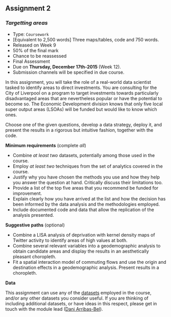 <a name="task_02"></a>

## Assignment 2

### *Targetting areas*

* Type: `Coursework`
* [Equivalent to 2,500 words] Three maps/tables, code and 750 words.
* Released on Week 9
* 50% of the final mark
* Chance to be reassessed
* Final Assessment
* Due on **Thursday, December 17th-2015** (Week 12).
* Submission channels will be specified in due course.

In this assignment, you will take the role of a real-world data scientist
tasked to identify areas to direct investments. 
You are consulting for the City of Liverpool on a program to target
investments towards particularly disadvantaged areas that are nevertheless
popular or have the potential to become so. The Economic Development division
knows that only five local super output areas (LSOAs) will be funded but
would like to know which ones.

Choose one of the given questions, develop a data
strategy, deploy it, and present the results in a rigorous but intuitive
fashion, together with the code.

**Minimum requirements** (complete *all*)

* Combine *at least two* datasets, potentially among those used in the course.
* Employ *at least two* techniques from the set of analytics covered in the
  course.
* Justify why you have chosen the methods you use and how they help you answer
  the question at hand. Critically discuss their limitations too.
* Provide a list of the top five areas that you recommend be funded for
  improvement.
* Explain clearly how you have arrived at the list and how the decision has
  been informed by the data analysis and the methodologies employed.
* Include documented code and data that allow the replication of the analysis
  presented.

**Suggestive paths** (optional)

* Combine a LISA analysis of deprivation with kernel density maps of Twitter
  activity to identify areas of high values at both.
* Combine several relevant variables into a geodemographic analysis to obtain
  candidate areas and display the results in an aesthetically pleasant choropleth.
* Fit a spatial interaction model of commuting flows and use the origin and 
  destination effects in a geodemographic analysis. Present results in a choropleth.

**Data**

This assignment can use any of the [datasets]({{site.baseurl}}/datasets.html)
employed in the course, and/or any other datasets you consider useful. If you are 
thinking of including additional datasets, or have ideas in this respect,
please get in touch with the module lead 
([Dani Arribas-Bel](mailto:D.Arribas-Bel@liverpool.ac.uk)).


